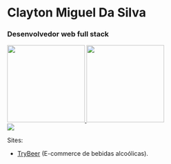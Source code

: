 # Clayton Miguel Da Silva

### Desenvolvedor web full stack

<div>
  <a href="https://github.com/Clayton1805">
  <img height="180em" src="https://github-readme-stats.vercel.app/api?username=Clayton1805&show_icons=true&theme=dracula&include_all_commits=true&count_private=true"/>
  <img height="180em" src="https://github-readme-stats.vercel.app/api/top-langs/?username=Clayton1805&layout=compact&langs_count=7&theme=dracula"/>
</div>

<div>
  <a href="https://www.linkedin.com/in/claytonmiguel/" target="_blank"><img src="https://img.shields.io/badge/-LinkedIn-%230077B5?style=for-the-badge&logo=linkedin&logoColor=white" target="_blank"></a>  
</div>

Sites:
  - [TryBeer](https://main-group-6-front.herokuapp.com/) (E-commerce de bebidas alcoólicas).

<!--
**Clayton1805/Clayton1805** is a ✨ _special_ ✨ repository because its `README.md` (this file) appears on your GitHub profile.

Here are some ideas to get you started:

- 🔭 I’m currently working on ...
- 🌱 I’m currently learning ...
- 👯 I’m looking to collaborate on ...
- 🤔 I’m looking for help with ...
- 💬 Ask me about ...
- 📫 How to reach me: ...
- 😄 Pronouns: ...
- ⚡ Fun fact: ...
-->
